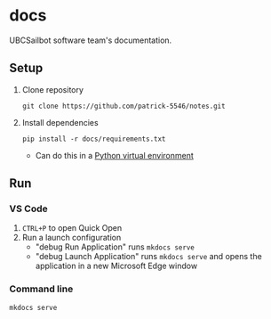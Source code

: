 # docs

UBCSailbot software team's documentation.

## Setup

1. Clone repository

    ```
    git clone https://github.com/patrick-5546/notes.git
    ```

2. Install dependencies

    ```
   pip install -r docs/requirements.txt
   ```

    - Can do this in a [Python virtual environment](https://patrick-5546.github.io/notes/reference/python/#virtual-environments)

## Run

### VS Code

1. `CTRL+P` to open Quick Open
2. Run a launch configuration
    - "debug Run Application" runs `mkdocs serve`
    - "debug Launch Application" runs `mkdocs serve` and opens the application in a new Microsoft Edge window

### Command line

```
mkdocs serve
```
